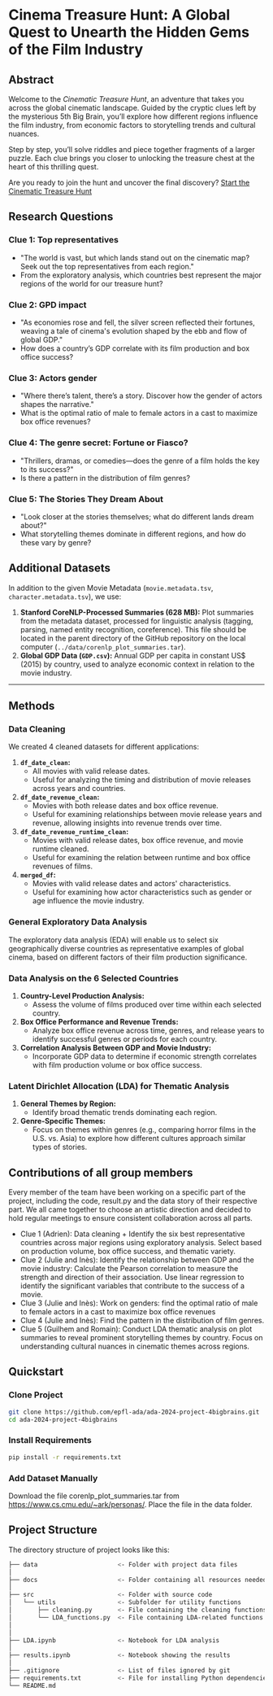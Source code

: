 # Cinema Treasure Hunt: A Global Quest to Unearth the Hidden Gems of the Film Industry

## Abstract
Welcome to the *Cinematic Treasure Hunt*, an adventure that takes you across the global cinematic landscape. Guided by the cryptic clues left by the mysterious 5th Big Brain, you’ll explore how different regions influence the film industry, from economic factors to storytelling trends and cultural nuances. 

Step by step, you’ll solve riddles and piece together fragments of a larger puzzle. Each clue brings you closer to unlocking the treasure chest at the heart of this thrilling quest. 

Are you ready to join the hunt and uncover the final discovery? 
[Start the Cinematic Treasure Hunt](https://epfl-ada.github.io/ada-2024-project-4bigbrains/)
## Research Questions

### Clue 1: Top representatives
- "The world is vast, but which lands stand out on the cinematic map? Seek out the top representatives from each region."
- From the exploratory analysis, which countries best represent the major regions of the world for our treasure hunt?

### Clue 2: GPD impact
- "As economies rose and fell, the silver screen reflected their fortunes, weaving a tale of cinema's evolution shaped by the ebb and flow of global GDP."
- How does a country’s GDP correlate with its film production and box office success?

### Clue 3: Actors gender
- "Where there’s talent, there’s a story. Discover how the gender of actors shapes the narrative."
- What is the optimal ratio of male to female actors in a cast to maximize box office revenues?

### Clue 4: The genre secret: Fortune or Fiasco?
- "Thrillers, dramas, or comedies—does the genre of a film holds the key to its success?"
- Is there a pattern in the distribution of film genres?

### Clue 5: The Stories They Dream About
- "Look closer at the stories themselves; what do different lands dream about?"
- What storytelling themes dominate in different regions, and how do these vary by genre?


## Additional Datasets
In addition to the given Movie Metadata (`movie.metadata.tsv`, `character.metadata.tsv`), we use:
1. **Stanford CoreNLP-Processed Summaries (628 MB):** Plot summaries from the metadata dataset, processed for linguistic analysis (tagging, parsing, named entity recognition, coreference). This file should be located in the parent directory of the GitHub repository on the local computer (`../data/corenlp_plot_summaries.tar`).
2. **Global GDP Data (`GDP.csv`):** Annual GDP per capita in constant US$ (2015) by country, used to analyze economic context in relation to the movie industry.

---

## Methods

### Data Cleaning
We created 4 cleaned datasets for different applications:
1. **`df_date_clean`:**
   - All movies with valid release dates.
   - Useful for analyzing the timing and distribution of movie releases across years and countries.
2. **`df_date_revenue_clean`:**
   - Movies with both release dates and box office revenue.
   - Useful for examining relationships between movie release years and revenue, allowing insights into revenue trends over time.
3. **`df_date_revenue_runtime_clean`:**
   - Movies with valid release dates, box office revenue, and movie runtime cleaned.
   - Useful for examining the relation between runtime and box office revenues of films.
4. **`merged_df`:**
   - Movies with valid release dates and actors' characteristics.
   - Useful for examining how actor characteristics such as gender or age influence the movie industry.

### General Exploratory Data Analysis
The exploratory data analysis (EDA) will enable us to select six geographically diverse countries as representative examples of global cinema, based on different factors of their film production significance.

### Data Analysis on the 6 Selected Countries
1. **Country-Level Production Analysis:**
   - Assess the volume of films produced over time within each selected country.
2. **Box Office Performance and Revenue Trends:**
   - Analyze box office revenue across time, genres, and release years to identify successful genres or periods for each country.
3. **Correlation Analysis Between GDP and Movie Industry:**
   - Incorporate GDP data to determine if economic strength correlates with film production volume or box office success.

### Latent Dirichlet Allocation (LDA) for Thematic Analysis
1. **General Themes by Region:**
   - Identify broad thematic trends dominating each region.
2. **Genre-Specific Themes:**
   - Focus on themes within genres (e.g., comparing horror films in the U.S. vs. Asia) to explore how different cultures approach similar types of stories.

## Contributions of all group members
Every member of the team have been working on a specific part of the project, including the code, result.py and the data story of their respective part. We all came together to choose an artistic direction and decided to hold regular meetings to ensure consistent collaboration across all parts.

- Clue 1 (Adrien): Data cleaning + Identify the six best representative countries across major regions using exploratory analysis. Select based on production volume, box office success, and thematic variety.
- Clue 2 (Julie and Inès): Identify the relationship between GDP and the movie industry: Calculate the Pearson correlation to measure the strength and direction of their association. Use linear regression to identify the significant variables that contribute to the success of a movie.
- Clue 3 (Julie and Inès): Work on genders: find the optimal ratio of male to female actors in a cast to maximize box office revenues
- Clue 4 (Julie and Inès): Find the pattern in the distribution of film genres.
- Clue 5 (Guilhem and Romain): Conduct LDA thematic analysis on plot summaries to reveal prominent storytelling themes by country. Focus on understanding cultural nuances in cinematic themes across regions.

## Quickstart

### Clone Project
```bash
git clone https://github.com/epfl-ada/ada-2024-project-4bigbrains.git
cd ada-2024-project-4bigbrains
```

### Install Requirements
```bash
pip install -r requirements.txt
```

### Add Dataset Manually
Download the file corenlp_plot_summaries.tar from https://www.cs.cmu.edu/~ark/personas/.
Place the file in the data folder.

## Project Structure
The directory structure of project looks like this:

```bash
├── data                      <- Folder with project data files
│
├── docs                      <- Folder containing all resources needed for the website creation
│ 
├── src                       <- Folder with source code
│   └── utils                 <- Subfolder for utility functions
│       ├── cleaning.py       <- File containing the cleaning functions
│       └── LDA_functions.py  <- File containing LDA-related functions
│
│
├── LDA.ipynb                 <- Notebook for LDA analysis
│
├── results.ipynb             <- Notebook showing the results
│
├── .gitignore                <- List of files ignored by git
├── requirements.txt          <- File for installing Python dependencies
└── README.md
```
